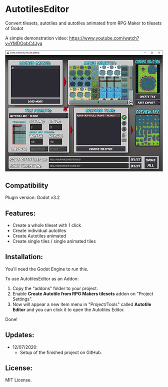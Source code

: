 # AutotilesEditor

Convert tilesets, autotiles and autotiles animated from RPG Maker to tilesets of Godot

A simple demonstration video: https://www.youtube.com/watch?v=YMDOobC4Jyg

![GitHub Logo](screenshots/preview1.png)

## Compatibility

Plugin version: Godot v3.2 

## Features:

* Create a whole tileset with 1 click
* Create individual autotiles
* Create Autotiles animated
* Create single tiles / single animated tiles

## Installation:

You'll need the Godot Engine to run this.

To use AutotilesEditor as an Addon:

1. Copy the "addons" folder to your project.
2. Enable **Create Autotile from RPG Makers tilesets** addon on "Project Settings".
3. Now will appear a new item menu in "Project/Tools" called **Autotile Editor** and you can click it to open the Autotiles Editor.

Done!

## Updates:

* 12/07/2020:
	* Setup of the finished project on GitHub.

## License:

MIT License.
